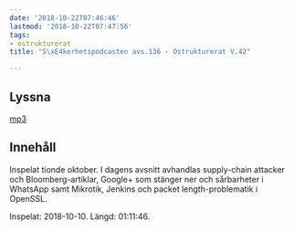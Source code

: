 ```yaml
---
date: '2018-10-22T07:46:46'
lastmod: '2018-10-22T07:47:56'
tags:
- ostrukturerat
title: "S\xE4kerhetspodcasten avs.136 - Ostrukturerat V.42"

---
```

## Lyssna

[mp3](http://traffic.libsyn.com/sakerhetspodcasten/Ostrukt-v-42.mp3)

## Innehåll

Inspelat tionde oktober. I dagens avsnitt avhandlas supply-chain attacker och Bloomberg-artiklar,
Google+ som stänger ner och sårbarheter i WhatsApp samt Mikrotik, Jenkins och packet
length-problematik i OpenSSL.

Inspelat: 2018-10-10. Längd: 01:11:46.

